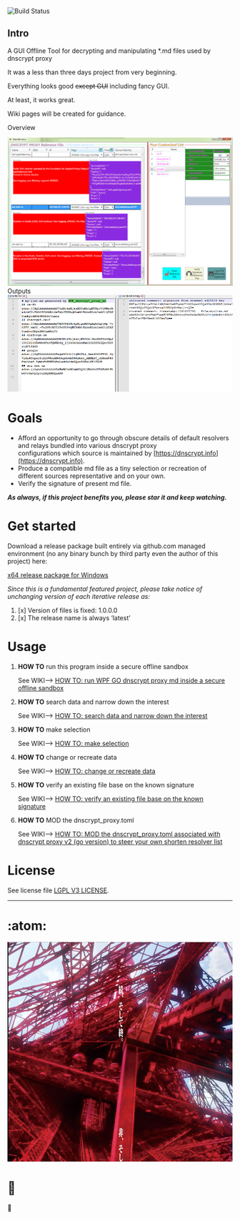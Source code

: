 ![Build Status][1]

[1]: https://github.com/AZ-X/WPF-GO-dnscrypt-proxy-md/workflows/.NET%20Core%20WPF/badge.svg "Build Status badge"


## Intro
A GUI Offline Tool for decrypting and manipulating *.md files used by dnscrypt proxy

It was a less than three days project from very beginning.

Everything looks good ~~except GUI~~ including fancy GUI.

At least, it works great.

Wiki pages will be created for guidance. 

Overview

![Show](https://github.com/AZ-X/MEDIA/blob/master/PNG/WPF-dnscrypt-proxy-md-RC0.PNG?raw=true)
Outputs
![Show](https://github.com/AZ-X/MEDIA/blob/master/PNG/WPF-dnscrypt-proxy-md-RC0-outputs.PNG?raw=true)

# Goals

 - Afford an opportunity to go through obscure details of default resolvers and relays bundled into various dnscrypt proxy      
   configurations which source is maintained by [https://dnscrypt.info](https://dnscrypt.info).
 - Produce a compatible md file as a tiny selection or recreation of different sources representative and on your own.
 - Verify the signature of present md file.
 
***As always, if this project benefits you, please star it and keep watching.*** 

# Get started
Download a release package built entirely via github.com managed environment (no any binary bunch by third party even the author of this project) here:

  [x64 release package for Windows](https://github.com/AZ-X/WPF-GO-dnscrypt-proxy-md/releases)

*Since this is a fundamental featured project, please take notice of unchanging version of each iterative release as:*

 1. [x] Version of files is fixed: 1.0.0.0
 2. [x] The release name is always ‘latest’
 
# Usage
 1. **HOW TO** run this program inside a secure offline sandbox
 
    See WIKI--> [HOW TO: run WPF GO dnscrypt proxy md inside a secure offline sandbox](https://github.com/AZ-X/WPF-GO-dnscrypt-proxy-md/wiki/HOW-TO:-run-WPF-GO-dnscrypt-proxy-md-inside-a-secure-offline-sandbox)
 
 2. **HOW TO** search data and narrow down the interest
 
      See WIKI--> [HOW TO: search data and narrow down the interest](https://github.com/AZ-X/WPF-GO-dnscrypt-proxy-md/wiki/HOW-TO:-search-data-and-narrow-down-the-interest)
  
 3. **HOW TO** make selection
 
      See WIKI--> [HOW TO: make selection](https://github.com/AZ-X/WPF-GO-dnscrypt-proxy-md/wiki/HOW-TO:-make-selection)
  
 4. **HOW TO** change or recreate data
 
      See WIKI--> [HOW TO: change or recreate data](https://github.com/AZ-X/WPF-GO-dnscrypt-proxy-md/wiki/HOW-TO:-change-or-recreate-data)
   
 5. **HOW TO** verify an existing file base on the known signature
 
      See WIKI--> [HOW TO: verify an existing file base on the known signature](https://github.com/AZ-X/WPF-GO-dnscrypt-proxy-md/wiki/HOW-TO:-verify-an-existing-file-base-on-the-known-signature)
      
  6. **HOW TO** MOD the dnscrypt_proxy.toml
  
      See WIKI--> [HOW TO: MOD the dnscrypt_proxy.toml associated with dnscrypt proxy v2 (go version) to steer your own shorten resolver list](https://github.com/AZ-X/WPF-GO-dnscrypt-proxy-md/wiki/HOW-TO:-MOD-the-dnscrypt-proxy.toml-associated-with-dnscrypt-proxy-v2-(go-version)-to-steer-your-own-shorten-resolver-list)


# License

See license file [LGPL V3 LICENSE](https://github.com/AZ-X/WPF-GO-dnscrypt-proxy-md/blob/master/LICENSE).

------------------------------------------------------------------------------------------------------------------------------------
# :atom:

![Show](https://github.com/AZ-X/MEDIA/blob/master/PNG/0706_1.png?raw=true)

# 🗼

🎼
